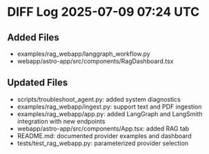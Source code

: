# DIFF Log 2025-07-09 07:24 UTC
## Added Files
- examples/rag_webapp/langgraph_workflow.py
- webapp/astro-app/src/components/RagDashboard.tsx

## Updated Files
- scripts/troubleshoot_agent.py: added system diagnostics
- examples/rag_webapp/ingest.py: support text and PDF ingestion
- examples/rag_webapp/app.py: added LangGraph and LangSmith integration with new endpoints
- webapp/astro-app/src/components/App.tsx: added RAG tab
- README.md: documented provider examples and dashboard
- tests/test_rag_webapp.py: parameterized provider selection
